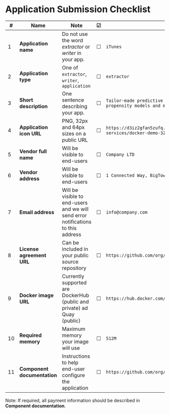 # Application Submission Checklist

| # | Name | Note | &#9745; | Example | 
| --- | ----- | ---- | ---- | ---- |  
| 1 | **Application name** | Do not use the word *extractor* or *writer* in your app.  | &#9744; | `iTunes` | 
| 2 | **Application type** | One of `extractor`, `writer`, `application` | &#9744; | `extractor` |
| 3 | **Short description** | One sentence describing your app. | &#9744; | `Tailor-made predictive models (recommendation engines, propensity models and many more) in R` |
| 4 | **Application icon URL** | PNG, 32px and 64px sizes on a public URL | &#9744; | `https://d3iz2gfan5zufq.cloudfront.net/images/cloud-services/docker-demo-32-1.png` | 
| 5 | **Vendor full name** | Will be visible to end-users | &#9744; | `Company LTD` | 
| 6 | **Vendor address** |  Will be visible to end-users  | &#9744; | `1 Connected Way, BigTown, CS` | 
| 7 | **Email address** | Will be visible to end-users and we will send error notifications to this address | &#9744; | `info@company.com` | 
| 8 | **License agreement URL** | Can be included in your public source repository | &#9744; | `https://github.com/org/reponame/master/blob/LICENSE.md` |
| 9 | **Docker image URL** | Currently supported are DockerHub (public and private) ad Quay (public) | &#9744; | `https://hub.docker.com/r/keboola/docker-demo` |
| 10 | **Required memory**  | Maximum memory your image will use | &#9744; | `512M` |
| 11 | **Component documentation** | Instructions to help end-user configure the application | &#9744; | `https://github.com/org/reponame/master/blob/CONFIGURATION.md` |

 Note: If required, all payment information should be described in **Component documentation**.
